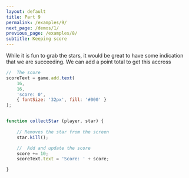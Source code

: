 ```yaml
---
layout: default
title: Part 9
permalink: /examples/9/
next_page: /demos/1/
previous_page: /examples/8/
subtitle: Keeping score
---
```


While it is fun to grab the stars, it would be great to have some indication that we are succeeding. We can add a point total to get this accross

```js
//  The score
scoreText = game.add.text(
    16, 
    16, 
    'score: 0', 
    { fontSize: '32px', fill: '#000' }
);


function collectStar (player, star) {
    
    // Removes the star from the screen
    star.kill();

    //  Add and update the score
    score += 10;
    scoreText.text = 'Score: ' + score;

}
```